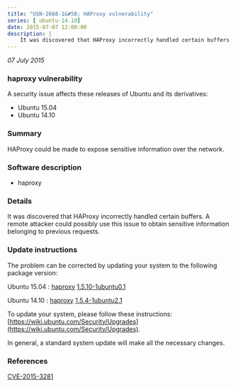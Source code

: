 ```yaml
---
title: "USN-2668-1&#58; HAProxy vulnerability"
series: [ ubuntu-14.10]
date: 2015-07-07 12:00:00
description: |
    It was discovered that HAProxy incorrectly handled certain buffers. A remote attacker could possibly use this issue to obtain sensitive information belonging to previous requests. 
--- 
```

 
 

*07 July 2015*

### haproxy vulnerability

A security issue affects these releases of Ubuntu and its derivatives:

* Ubuntu 15.04
* Ubuntu 14.10

### Summary

HAProxy could be made to expose sensitive information over the network. 

### Software description

* haproxy 

### Details

It was discovered that HAProxy incorrectly handled certain buffers. A remote attacker could possibly use this issue to obtain sensitive information belonging to previous requests. 

### Update instructions

The problem can be corrected by updating your system to the following package version:

Ubuntu 15.04
 : [haproxy](https://launchpad.net/ubuntu/+source/haproxy) <span> [1.5.10-1ubuntu0.1](https://launchpad.net/ubuntu/+source/haproxy/1.5.10-1ubuntu0.1) </span> 

Ubuntu 14.10
 : [haproxy](https://launchpad.net/ubuntu/+source/haproxy) <span> [1.5.4-1ubuntu2.1](https://launchpad.net/ubuntu/+source/haproxy/1.5.4-1ubuntu2.1) </span> 

To update your system, please follow these instructions: [https://wiki.ubuntu.com/Security/Upgrades](https://wiki.ubuntu.com/Security/Upgrades).

In general, a standard system update will make all the necessary changes. 

### References

 
 [CVE-2015-3281](http://people.ubuntu.com/~ubuntu-security/cve/CVE-2015-3281)
 

